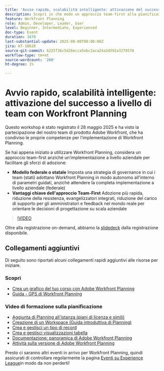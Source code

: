 ```yaml
---
title: 'Avvio rapido, scalabilità intelligente: attivazione del successo a livello di team con Workfront Planning'
description: Scopri in che modo un approccio team-first alla pianificazione di Adobe Workfront accelera l’adozione, riduce la resistenza e crea una base scalabile per il successo a livello aziendale.
feature: Workfront Planning
role: Admin, Developer, Leader, User
level: Beginner, Intermediate, Experienced
doc-type: Event
duration: 3470
last-substantial-update: 2025-08-08T00:00:00Z
jira: KT-18628
source-git-commit: 6225f36c5d26ecca5ebc2aca24a2d592a3279570
workflow-type: tm+mt
source-wordcount: '260'
ht-degree: 1%

---
```



# Avvio rapido, scalabilità intelligente: attivazione del successo a livello di team con Workfront Planning

Questo workshop è stato registrato il 28 maggio 2025 e ha visto la partecipazione del nostro team di prodotto Adobe Workfront, che ha condiviso le proprie competenze per l’implementazione di Workfront Planning. 

Se hai appena iniziato a utilizzare Workfront Planning, considera un approccio team-first anziché un’implementazione a livello aziendale per facilitare gli sforzi di adozione: 

* **Modello federale o statale** Imposta una strategia di governance in cui i team (stati) adottano Workfront Planning in modo autonomo all&#39;interno di parametri guidati, anziché attendere la completa implementazione a livello aziendale (federale)  
* **Vantaggi chiave dell&#39;approccio Team-First** Adozione più rapida, riduzione della resistenza, evangelizzatori integrati, riduzione del carico di supporto per gli amministratori e feedback nel mondo reale per orientare le decisioni di progettazione su scala aziendale 

>[!VIDEO](https://video.tv.adobe.com/v/3469964/?learn=on&enablevpops)

Oltre alla registrazione on-demand, abbiamo la [slidedeck](https://workfront-experience.s3.us-west-2.amazonaws.com/Training/Guides/Customer+Success+at+Scale/052825+-+Start+Fast,+Scale+Smart+Activating+Team-Level+Success+with+Workfront+Planning.pdf) dalla registrazione disponibile.

## Collegamenti aggiuntivi

Di seguito sono riportati alcuni collegamenti rapidi aggiuntivi alle risorse per iniziare. 

### Scopri

* [Crea un grafico del tuo corso con Adobe Workfront Planning](https://experienceleaguecommunities.adobe.com/t5/workfront-discussions/event-follow-up-learn-chart-your-course-to-success-with-adobe/td-p/743077)
* [Guida - GPS di Workfront Planning](https://workfront-experience.s3.us-west-2.amazonaws.com/Training/Guides/Customer+Success+at+Scale/Workfront+Planning+Guidebook.pdf)

### Video di formazione sulla pianificazione

* [Aggiunta di Planning all&#39;istanza (piani di licenza e simili)](https://experienceleague.adobe.com/it/docs/workfront-learn/tutorials-workfront/workfront-planning/add-planning-to-your-instance)
* [Creazione di un Workspace (Guida introduttiva di Planning)](https://experienceleague.adobe.com/it/docs/workfront-learn/tutorials-workfront/workfront-planning/create-a-workspace)
* [Crea e gestisci un tipo di record](https://experienceleague.adobe.com/it/docs/workfront-learn/tutorials-workfront/workfront-planning/create-and-manage-a-record-type)
* [Crea e gestisci visualizzazioni tabella](https://experienceleague.adobe.com/it/docs/workfront-learn/tutorials-workfront/workfront-planning/create-and-manage-table-views)
* [Documentazione: panoramica di Adobe Workfront Planning](https://experienceleague.adobe.com/it/docs/workfront/using/adobe-workfront-planning/adobe-workfront-planning-general-information/planning-overview)
* [Attività sulla versione di Adobe Workfront Planning](https://experienceleague.adobe.com/it/docs/workfront/using/product-announcements/product-releases/planning-release-activity/planning-release-activity-article-index)

Presto ci saranno altri eventi in arrivo per Workfront Planning, quindi assicurati di controllare regolarmente la pagina [Eventi su Experience League](https://experienceleague.adobe.com/events/?lang=it&filters=Workfront)in modo da non perderti!


